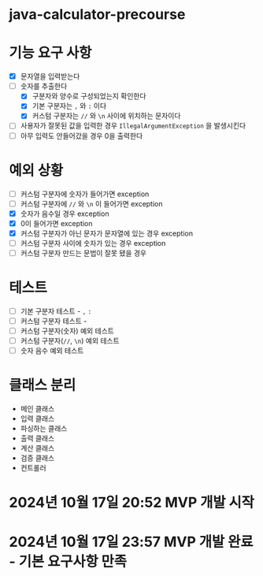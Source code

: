 # java-calculator-precourse

# 기능 요구 사항
- [X] 문자열을 입력받는다
- [ ] 숫자를 추출한다
    - [X] 구분자와 양수로 구성되었는지 확인한다
    - [X] 기본 구분자는 `,` 와 `:` 이다
    - [X] 커스텀 구분자는 `//` 와 `\n` 사이에 위치하는 문자이다
- [ ] 사용자가 잘못된 값을 입력한 경우 `IllegalArgumentException` 을 발생시킨다
- [ ] 아무 입력도 안들어갔을 경우 0을 출력한다

# 예외 상황
- [ ] 커스텀 구분자에 숫자가 들어가면 exception
- [ ] 커스텀 구분자에 `//` 와 `\n` 이 들어가면 exception
- [x] 숫자가 음수일 경우 exception
- [x] 0이 들어가면 exception
- [x] 커스텀 구분자가 아닌 문자가 문자열에 있는 경우 exception
- [ ] 커스텀 구분자 사이에 숫자가 있는 경우 exception
- [ ] 커스텀 구분자 만드는 문법이 잘못 됐을 경우

# 테스트
- [ ] 기본 구분자 테스트 - `,` `:`
- [ ] 커스텀 구분자 테스트 -
- [ ] 커스텀 구분자(숫자) 예외 테스트
- [ ] 커스텀 구분자(`//`, `\n`) 예외 테스트
- [ ] 숫자 음수 예외 테스트

# 클래스 분리
- 메인 클래스
- 입력 클래스
- 파싱하는 클래스
- 출력 클래스
- 계산 클래스
- 검증 클래스
- 컨트롤러

# 2024년 10월 17일 20:52 MVP 개발 시작
# 2024년 10월 17일 23:57 MVP 개발 완료 - 기본 요구사항 만족 